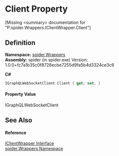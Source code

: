 # Client Property


\[Missing &lt;summary&gt; documentation for "P:spider.Wrappers.IClientWrapper.Client"\]



## Definition
**Namespace:** <a href="06873042-2dc1-a475-b400-72117affe70a">spider.Wrappers</a>  
**Assembly:** spider (in spider.exe) Version: 1.0.0+fc7a1b35c0f8728ecbe7255d9fa5b4d3324ce3c6

**C#**
``` C#
IGraphQLWebSocketClient Client { get; set; }
```



#### Property Value
IGraphQLWebSocketClient

## See Also


#### Reference
<a href="61036b46-e39f-1c8b-90b2-fd2ff0c41395">IClientWrapper Interface</a>  
<a href="06873042-2dc1-a475-b400-72117affe70a">spider.Wrappers Namespace</a>  
